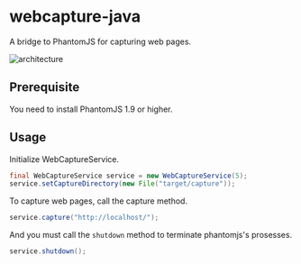 webcapture-java
===============

A bridge to PhantomJS for capturing web pages. 

![architecture](https://farm6.staticflickr.com/5581/14215424188_057d66dcc8_z.jpg)

## Prerequisite

You need to install PhantomJS 1.9 or higher.

## Usage

Initialize WebCaptureService.

```java
final WebCaptureService service = new WebCaptureService(5);
service.setCaptureDirectory(new File("target/capture"));
```

To capture web pages, call the capture method.

```java
service.capture("http://localhost/");
```

And you must call the `shutdown` method to terminate phantomjs's prosesses.

```java
service.shutdown();
```
